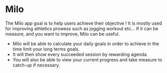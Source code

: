 # Milo
The Milo app goal is to help users achieve their objective !
It is mostly used for improving athletics prowess such as jogging workout etc… If it can be measure, and you want to improve, Milo can be useful.

- Milo will be able to calculate your daily goals in order to achieve in the time limit your long terms goals.
- It will then show every succeeded session by rewarding agenda.
- You will also be able to view your current progress and take measure to catch-up if necessary.
